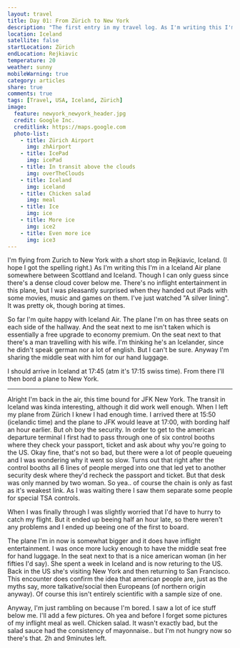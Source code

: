 ```yaml
---
layout: travel
title: Day 01: From Zürich to New York
description: "The first entry in my travel log. As I'm writing this I'm in the air somewhere between the UK and Iceland.."
location: Iceland
satellite: false
startLocation: Zürich
endLocation: Rejkiavic
temperature: 20
weather: sunny
mobileWarning: true
category: articles
share: true
comments: true
tags: [Travel, USA, Iceland, Zürich]
image:
  feature: newyork_newyork_header.jpg
  credit: Google Inc.
  creditlink: https://maps.google.com
  photo-list:
    - title: Zürich Airport
      img: zhAirport
    - title: IcePad
      img: icePad
    - title: In transit above the clouds
      img: overTheClouds
    - title: Iceland
      img: iceland
    - title: Chicken salad
      img: meal
    - title: Ice
      img: ice
    - title: More ice
      img: ice2
    - title: Even more ice
      img: ice3
---
```


I'm flying from Zurich to New York with a short stop in Rejkiavic, Iceland. (I hope I got the spelling right.) As I'm writing this I'm in a Iceland Air plane somewhere between Scottland and Iceland. Though I can only guess since there's a dense cloud cover below me. There's no inflight entertainment in this plane, but I was pleasantly surprised when they handed out iPads with some movies, music and games on them. I've just watched "A silver lining". It was pretty ok, though boring at times.

So far I'm quite happy with Iceland Air. The plane I'm on has three seats on each side of the hallway. And the seat next to me isn't taken which is essentially a free upgrade to economy premium. On the seat next to that there's a man travelling with his wife. I'm thinking he's an Icelander, since he didn't speak german nor a lot of english. But I can't be sure. Anyway I'm sharing the middle seat with him for our hand luggage.

I should arrive in Iceland at 17:45 (atm it's 17:15 swiss time). From there I'll then bord a plane to New York.

-----

Alright I'm back in the air, this time bound for JFK New York. The transit in Iceland was kinda interesting, although it did work well enough. When I left my plane from Zürich I knew I had enough time. I arrived there at 15:50 (icelandic time) and the plane to JFK would leave at 17:00, with bording half an hour earlier. But oh boy the security. In order to get to the american departure terminal I first had to pass through one of six control booths where they check your passport, ticket and ask about why you're going to the US. Okay fine, that's not so bad, but there were a lot of people queueing and I was wondering why it went so slow. Turns out that right after the control booths all 6 lines of people merged into one that led yet to another security desk where they'd recheck the passport and ticket. But that desk was only manned by two woman. So yea..  of course the chain is only as fast as it's weakest link. As I was waiting there I saw them separate some people for special TSA controls.  

When I was finally through I was slightly worried that I'd have to hurry to catch my flight. But it ended up beeing half an hour late, so there weren't any problems and I ended up beeing one of the first to board.

The plane I'm in now is somewhat bigger and it does have inflight entertainment. I was once more lucky enough to have the middle seat free for hand luggage. In the seat next to that is a nice american woman (in her fifties I'd say). She spent a week in Iceland and is now returing to the US. Back in the US she's visiting New York and then returning to San Francisco.
This encounter does confirm the idea that american people are, just as the myths say, more talkative/social then Europeans (of northern origin anyway). Of course this isn't entirely scientific with a sample size of one.

Anyway, I'm just rambling on because I'm bored. I saw a lot of ice stuff below me. I'll add a few pictures. Oh yea and before I forget some pictures of my inflight meal as well. Chicken salad.  It wasn't exactly bad, but the salad sauce had the consistency of mayonnaise.. but I'm not hungry now so there's that. 2h and 9minutes left.
